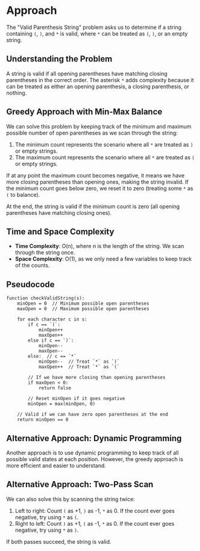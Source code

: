 # Approach

The "Valid Parenthesis String" problem asks us to determine if a string
containing `(`, `)`, and `*` is valid, where `*` can be treated as `(`,
`)`, or an empty string.

## Understanding the Problem

A string is valid if all opening parentheses have matching closing
parentheses in the correct order. The asterisk `*` adds complexity because
it can be treated as either an opening parenthesis, a closing parenthesis,
or nothing.

## Greedy Approach with Min-Max Balance

We can solve this problem by keeping track of the minimum and maximum
possible number of open parentheses as we scan through the string:

1. The minimum count represents the scenario where all `*` are treated as `)` or empty strings.
2. The maximum count represents the scenario where all `*` are treated as `(` or empty strings.

If at any point the maximum count becomes negative, it means we have more
closing parentheses than opening ones, making the string invalid. If
the minimum count goes below zero, we reset it to zero (treating some
`*` as `(` to balance).

At the end, the string is valid if the minimum count is zero (all opening
parentheses have matching closing ones).

## Time and Space Complexity

- **Time Complexity**: O(n), where n is the length of the string. We scan through the string once.
- **Space Complexity**: O(1), as we only need a few variables to keep track of the counts.

## Pseudocode

```
function checkValidString(s):
    minOpen = 0  // Minimum possible open parentheses
    maxOpen = 0  // Maximum possible open parentheses
    
    for each character c in s:
        if c == `(`:
            minOpen++
            maxOpen++
        else if c == `)`:
            minOpen--
            maxOpen--
        else:  // c == `*`
            minOpen--  // Treat `*` as `)`
            maxOpen++  // Treat `*` as `(`
        
        // If we have more closing than opening parentheses
        if maxOpen < 0:
            return false
        
        // Reset minOpen if it goes negative
        minOpen = max(minOpen, 0)
    
    // Valid if we can have zero open parentheses at the end
    return minOpen == 0
```

## Alternative Approach: Dynamic Programming

Another approach is to use dynamic programming to keep track of all
possible valid states at each position. However, the greedy approach is
more efficient and easier to understand.

## Alternative Approach: Two-Pass Scan

We can also solve this by scanning the string twice:
1. Left to right: Count `(` as +1, `)` as -1, `*` as 0. If the count ever goes negative, try using `*` as `(`.
2. Right to left: Count `)` as +1, `(` as -1, `*` as 0. If the count ever goes negative, try using `*` as `)`.

If both passes succeed, the string is valid.
